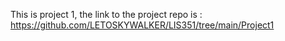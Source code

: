 This is project 1, the link to the project repo is : https://github.com/LETOSKYWALKER/LIS351/tree/main/Project1
